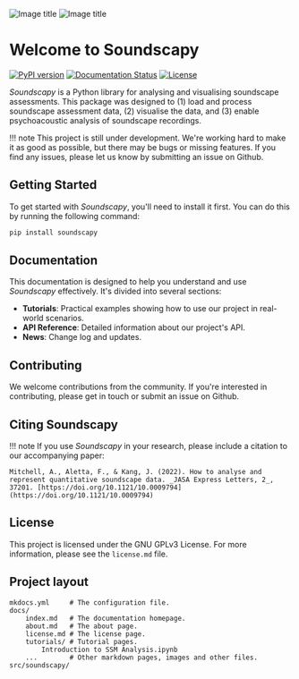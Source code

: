 ![Image title](img/LightLogoSmall.png#only-light)
![Image title](img/DarkLogoSmall.png#only-dark)

# Welcome to Soundscapy

[![PyPI version](https://badge.fury.io/py/soundscapy.svg)](https://badge.fury.io/py/soundscapy)
[![Documentation Status](https://readthedocs.org/projects/soundscapy/badge/?version=latest)](https://soundscapy.readthedocs.io/en/latest/?badge=latest)
[![License](https://img.shields.io/badge/License-BSD%203--Clause-blue.svg)](https://opensource.org/licenses/BSD-3-Clause)

_Soundscapy_ is a Python library for analysing and visualising soundscape assessments. This package was designed to (1) load and process soundscape assessment data, (2) visualise the data, and (3) enable psychoacoustic analysis of soundscape recordings.

!!! note
    This project is still under development. We're working hard to make it as good as possible, but there may be bugs or missing features. If you find any issues, please let us know by submitting an issue on Github.

## Getting Started

To get started with _Soundscapy_, you'll need to install it first. You can do this by running the following command:

```bash
pip install soundscapy
```

## Documentation

This documentation is designed to help you understand and use _Soundscapy_ effectively. It's divided into several sections:

- **Tutorials**: Practical examples showing how to use our project in real-world scenarios.
- **API Reference**: Detailed information about our project's API.
- **News**: Change log and updates.

## Contributing

We welcome contributions from the community. If you're interested in contributing, please get in touch or submit an issue on Github.

## Citing Soundscapy

!!! note
    If you use _Soundscapy_ in your research, please include a citation to our accompanying paper:
    
    Mitchell, A., Aletta, F., & Kang, J. (2022). How to analyse and represent quantitative soundscape data. _JASA Express Letters, 2_, 37201. [https://doi.org/10.1121/10.0009794](https://doi.org/10.1121/10.0009794)

## License

This project is licensed under the GNU GPLv3 License. For more information, please see the `license.md` file.

## Project layout

    mkdocs.yml     # The configuration file.
    docs/
        index.md   # The documentation homepage.
        about.md   # The about page.
        license.md # The license page.
        tutorials/ # Tutorial pages.
            Introduction to SSM Analysis.ipynb  
        ...        # Other markdown pages, images and other files.
    src/soundscapy/

